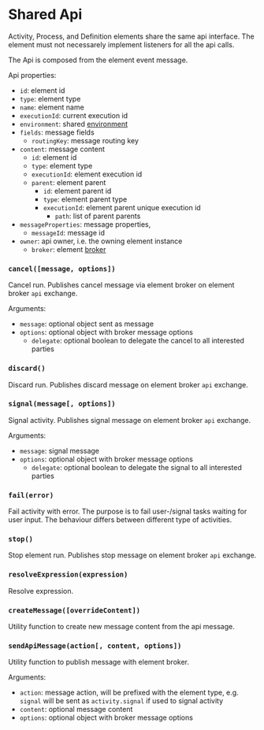 Shared Api
==========

Activity, Process, and Definition elements share the same api interface. The element must not necessarely implement listeners for all the api calls.

The Api is composed from the element event message.

Api properties:
- `id`: element id
- `type`: element type
- `name`: element name
- `executionId`: current execution id
- `environment`: shared [environment](/docs/Environment.md)
- `fields`: message fields
  - `routingKey`: message routing key
- `content`: message content
  - `id`: element id
  - `type`: element type
  - `executionId`: element execution id
  - `parent`: element parent
    - `id`: element parent id
    - `type`: element parent type
    - `executionId`: element parent unique execution id
      - `path`: list of parent parents
- `messageProperties`: message properties,
  - `messageId`: message id
- `owner`: api owner, i.e. the owning element instance
  - `broker`: element [broker](https://github.com/paed01/smqp)

### `cancel([message, options])`

Cancel run. Publishes cancel message via element broker on element broker `api` exchange.

Arguments:
- `message`: optional object sent as message
- `options`: optional object with broker message options
  - `delegate`: optional boolean to delegate the cancel to all interested parties

### `discard()`

Discard run. Publishes discard message on element broker `api` exchange.

### `signal(message[, options])`

Signal activity. Publishes signal message on element broker `api` exchange.

Arguments:
- `message`: signal message
- `options`: optional object with broker message options
  - `delegate`: optional boolean to delegate the signal to all interested parties

### `fail(error)`

Fail activity with error. The purpose is to fail user-/signal tasks waiting for user input. The behaviour differs between different type of activities.

### `stop()`

Stop element run. Publishes stop message on element broker `api` exchange.

### `resolveExpression(expression)`

Resolve expression.

### `createMessage([overrideContent])`

Utility function to create new message content from the api message.

### `sendApiMessage(action[, content, options])`

Utility function to publish message with element broker.

Arguments:
- `action`: message action, will be prefixed with the element type, e.g. `signal` will be sent as `activity.signal` if used to signal activity
- `content`: optional message content
- `options`: optional object with broker message options

